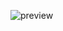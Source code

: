![preview](https://user-images.githubusercontent.com/96253880/170435836-185d36f2-d643-4058-bc34-a15a88e75b5c.png)
